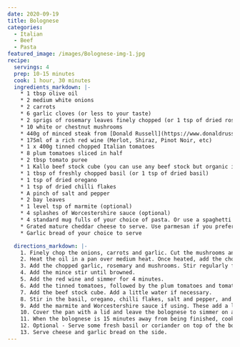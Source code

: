 ```yaml
---
date: 2020-09-19
title: Bolognese 
categories:
  - Italian
  - Beef
  - Pasta
featured_image: /images/Bolognese-img-1.jpg
recipe:
  servings: 4
  prep: 10-15 minutes
  cook: 1 hour, 30 minutes
  ingredients_markdown: |-
    * 1 tbsp olive oil
    * 2 medium white onions
    * 2 carrots
    * 6 garlic cloves (or less to your taste)
    * 2 sprigs of rosemary leaves finely chopped (or 1 tsp of dried rosemary)
    * 10 white or chestnut mushrooms
    * 440g of minced steak from [Donald Russell](https://www.donaldrussell.com/minced-steak.html)
    * 175ml of a rich red wine (Merlot, Shiraz, Pinot Noir, etc)
    * 1 x 400g tinned chopped Italian tomatoes
    * 8 plum tomatoes sliced in half
    * 2 tbsp tomato puree
    * 1 Kallo beef stock cube (you can use any beef stock but organic is always better)
    * 1 tbsp of freshly chopped basil (or 1 tsp of dried basil)
    * 1 tsp of dried oregano
    * 1 tsp of dried chilli flakes
    * A pinch of salt and pepper
    * 2 bay leaves
    * 1 level tsp of marmite (optional)
    * 4 splashes of Worcestershire sauce (optional)
    * 4 standard mug fulls of your choice of pasta. Or use a spaghetti measure if using spaghetti. I prefer to use pasta.
    * Grated mature cheddar cheese to serve. Use parmesan if you prefer (optional)
    * Garlic bread of your choice to serve

  directions_markdown: |-
    1. Finely chop the onions, carrots and garlic. Cut the mushrooms and plum tomatoes into halves.
    2. Heat the oil in a pan over medium heat. Once heated, add the chopped carrots and onions. Stir regularly for 5 minutes.
    3. Add the chopped garlic, rosemary and mushrooms. Stir regularly for another 3 minutes. 
    4. Add the mince stir until browned.
    5. Add the red wine and simmer for 4 minutes.
    6. Add the tinned tomatoes, followed by the plum tomatoes and tomato puree.
    7. Add the beef stock cube. Add a little water if necessary.
    8. Stir in the basil, oregano, chilli flakes, salt and pepper, and bay leaves.
    9. Add the marmite and Worcestershire sauce if using. These add a little extra depth of flavour but are not required.
    10. Cover the pan with a lid and leave the bolognese to simmer on a low heat for at least 45 minutes.
    11. When the bolognese is 15 minutes away from being finished, cook your pasta and garlic bread (if using).
    12. Optional - Serve some fresh basil or coriander on top of the bolognese. Usually most would opt for basil but I love coriander so I tend to use that.
    13. Serve cheese and garlic bread on the side. 
---
```

